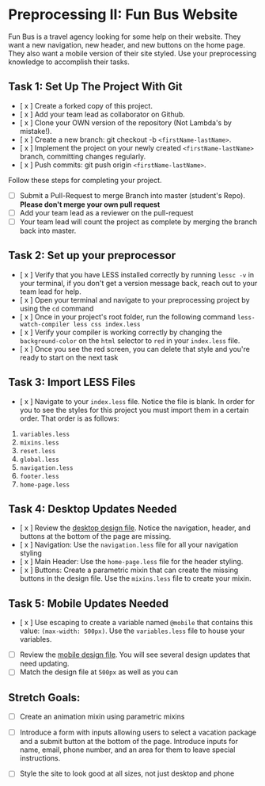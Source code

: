 # Preprocessing II: Fun Bus Website

Fun Bus is a travel agency looking for some help on their website.  They want a new navigation, new header, and new buttons on the home page. They also want a mobile version of their site styled.  Use your preprocessing knowledge to accomplish their tasks.

## Task 1: Set Up The Project With Git

- [ x ] Create a forked copy of this project.
- [ x ] Add your team lead as collaborator on Github.
- [ x ] Clone your OWN version of the repository (Not Lambda's by mistake!).
- [ x ] Create a new branch: git checkout -b `<firstName-lastName>`.
- [ x ] Implement the project on your newly created `<firstName-lastName>` branch, committing changes regularly.
- [ x ] Push commits: git push origin `<firstName-lastName>`.
 
Follow these steps for completing your project.

- [ ] Submit a Pull-Request to merge <firstName-lastName> Branch into master (student's  Repo). **Please don't merge your own pull request**
- [ ] Add your team lead as a reviewer on the pull-request
- [ ] Your team lead will count the project as complete by merging the branch back into master.

## Task 2: Set up your preprocessor
* [ x ] Verify that you have LESS installed correctly by running `lessc -v` in your terminal, if you don't get a version message back, reach out to your team lead for help.
* [ x ] Open your terminal and navigate to your preprocessing project by using the `cd` command
* [ x ] Once in your project's root folder, run the following command `less-watch-compiler less css index.less`
* [ x ] Verify your compiler is working correctly by changing the `background-color` on the `html` selector to `red` in your `index.less` file.
* [ x ] Once you see the red screen, you can delete that style and you're ready to start on the next task

## Task 3: Import LESS Files

* [ x ] Navigate to your `index.less` file. Notice the file is blank.  In order for you to see the styles for this project you must import them in a certain order.  That order is as follows:

1. `variables.less`
2. `mixins.less`
3. `reset.less`
4. `global.less`
5. `navigation.less`
6. `footer.less`
7. `home-page.less`


## Task 4: Desktop Updates Needed
* [ x ] Review the [desktop design file](design-files/fun-bus-desktop.png).  Notice the navigation, header, and buttons at the bottom of the page are missing.
* [ x ] Navigation: Use the `navigation.less` file for all your navigation styling
* [ x ] Main Header: Use the `home-page.less` file for the header styling.
* [ x ] Buttons: Create a parametric mixin that can create the missing buttons in the design file. Use the `mixins.less` file to create your mixin.


## Task 5: Mobile Updates Needed
* [ x ] Use escaping to create a variable named `@mobile` that contains this value: `(max-width: 500px)`.  Use the `variables.less` file to house your variables.
* [ ] Review the [mobile design file](design-files/fun-bus-mobile.png). You will see several design updates that need updating. 
* [ ] Match the design file at `500px` as well as you can 

## Stretch Goals: 
* [ ] Create an animation mixin using parametric mixins
* [ ] Introduce a form with inputs allowing users to select a vacation package and a submit button at the bottom of the page. Introduce inputs for name, email, phone number, and an area for them to leave special instructions. 
* [ ] Style the site to look good at all sizes, not just desktop and phone



